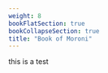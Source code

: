 ```yaml
---
weight: 8
bookFlatSection: true
bookCollapseSection: true
title: "Book of Moroni"
---
```


this is a test